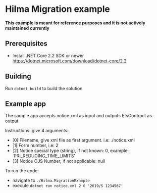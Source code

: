 # Hilma Migration example

**This example is meant for reference purposes and it is not actively maintained currently**

## Prerequisites

  * Install .NET Core 2.2 SDK or newer https://dotnet.microsoft.com/download/dotnet-core/2.2
## Building

Run  `dotnet build` to build the solution

## Example app

The sample app accepts notice xml as input and outputs EtsContract as output

Instructions: give 4 arguments:
  * [0] Filename, give xml file as first argument. i.e: ./notice.xml
  * [1] Form number, i.e: 2
  * [2] Notice special type (string), if not known:  0, example: 'PRI_REDUCING_TIME_LIMITS'
  * [3] Notice OJS Number, if not applicable: null

To run the code:
  * navigate to `./Hilma.MigrationExample`
  * execute `dotnet run notice.xml 2 0 '2019/S 1234567'`
  
  
